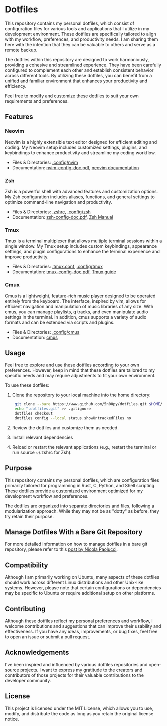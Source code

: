 # Dotfiles

This repository contains my personal dotfiles, which consist of configuration
files for various tools and applications that I utilize in my development
environment. These dotfiles are specifically tailored to align with my
workflow, preferences, and productivity needs. I am sharing them here with the
intention that they can be valuable to others and serve as a remote backup.

The dotfiles within this repository are designed to work harmoniously,
providing a cohesive and streamlined experience. They have been carefully
configured to complement each other and establish consistent behavior across
different tools. By utilizing these dotfiles, you can benefit from a unified
and familiar environment that enhances your productivity and efficiency.

Feel free to modify and customize these dotfiles to suit your own requirements 
and preferences.

## Features

### Neovim 

Neovim is a highly extensible text editor designed for efficient editing and 
coding. My Neovim setup includes customized settings, plugins, and keybindings 
to enhance productivity and streamline my coding workflow.

- Files & Directories: [.config/nvim](.config/nvim)
- Documentation: [nvim-config-doc.pdf](.config/nvim/doc/nvim-config-doc.pdf), [neovim documentation](https://neovim.io/doc/) 

### Zsh 

Zsh is a powerful shell with advanced features and customization options. My 
Zsh configuration includes aliases, functions, and general settings to optimize 
command-line navigation and productivity.

- Files & Directories: [.zshrc](.zshrc), [.config/zsh](.config/zsh)
- Documentation: [zsh-config-doc.pdf](.config/zsh/doc/nvim-config-doc.pdf), [Zsh Manual](https://zsh-manual.netlify.app/) 

### Tmux 

Tmux is a terminal multiplexer that allows multiple terminal sessions within a 
single window. My Tmux setup includes custom keybindings, appearance settings, 
and plugin configurations to enhance the terminal experience and improve 
productivity. 

- Files & Directories: [.tmux.conf](.tmux.conf), [.config/tmux](.config/tmux)
- Documentation: [tmux-config-doc.pdf](.config/tmux/doc/tmux-config-doc.pdf), [Tmux guide](https://tmuxguide.readthedocs.io/en/latest/index.html)

### Cmux 
Cmus is a lightweight, feature-rich music player designed to be operated 
entirely from the keyboard. The interface, inspired by vim, allows for 
efficient navigation and manipulation of music libraries of any size. With 
cmus, you can manage playlists, q tracks, and even manipulate audio settings 
in the terminal. In addition, cmus supports a variety of audio formats and can 
be extended via scripts and plugins.

- Files & Directories: [.config/cmus](.config/cmus)
- Documentation: [cmus](https://cmus.github.io/#home)

## Usage

Feel free to explore and use these dotfiles according to your own preferences.
However, keep in mind that these dotfiles are tailored to my specific needs and
may require adjustments to fit your own environment.

To use these dotfiles:

1. Clone the repository to your local machine into the home directory:
   ```bash
    git clone --bare https://www.github.com/5n00py/dotfiles.git $HOME/.dotfiles.git
    echo ".dotfiles.git" >> .gitignore
    dotfiles checkout
    dotfiles config --local status.showUntrackedFiles no
      ```

2. Review the dotfiles and customize them as needed.

3. Install relevant dependencies

4. Reload or restart the relevant applications (e.g., restart the terminal or
run source ~/.zshrc for Zsh).

## Purpose

This repository contains my personal dotfiles, which are configuration files
primarily tailored for programming in Rust, C, Python, and Shell scripting.
These dotfiles provide a customized environment optimized for my development
workflow and preferences.

The dotfiles are organized into separate directories and files, following a
modularization approach. While they may not be as "dotty" as before, they
try retain their purpose.

## Manage Dotfiles With a Bare Git Repository

For more detailed information on how to manage dotfiles in a bare git
repository, please refer to this [post by Nicola
Paolucci](https://harfangk.github.io/2016/09/18/manage-dotfiles-with-a-git-bare-repository.html).

## Compatibility

Although I am primarily working on Ubuntu, many aspects of these dotfiles
should work across different Linux distributions and other Unix-like systems.
However, please note that certain configurations or dependencies may be
specific to Ubuntu or require additional setup on other platforms.

## Contributing

Although these dotfiles reflect my personal preferences and workflow, I welcome
contributions and suggestions that can improve their usability and effectiveness.
If you have any ideas, improvements, or bug fixes, feel free to open an issue
or submit a pull request.

## Acknowledgements

I've been inspired and influenced by various dotfiles repositories and
open-source projects. I want to express my gratitude to the creators and
contributors of those projects for their valuable contributions to the
developer community.

## License

This project is licensed under the MIT License, which allows you to use,
modify, and distribute the code as long as you retain the original license
notice.

